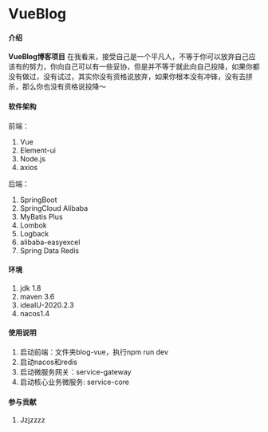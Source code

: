 # VueBlog

#### 介绍
**VueBlog博客项目**
在我看来，接受自己是一个平凡人，不等于你可以放弃自己应该有的努力，你向自己可以有一些妥协，但是并不等于就此向自己投降，如果你都没有做过，没有试过，其实你没有资格说放弃，如果你根本没有冲锋，没有去拼杀，那么你也没有资格说投降～​


#### 软件架构
前端：
1. Vue
2. Element-ui
3. Node.js
4. axios

后端：
1. SpringBoot
2. SpringCloud Alibaba
3. MyBatis Plus
4. Lombok
5. Logback
6. alibaba-easyexcel
7. Spring Data Redis

#### 环境

1.  jdk 1.8
2.  maven 3.6
3.  ideaIU-2020.2.3
4.  nacos1.4
#### 使用说明

1.  启动前端：文件夹blog-vue，执行npm run dev
2.  启动nacos和redis
3.  启动微服务网关：service-gateway
4.  启动核心业务微服务: service-core

#### 参与贡献

1.  Jzjzzzz



